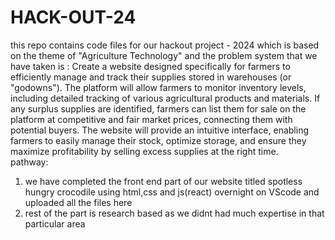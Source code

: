 # HACK-OUT-24
this repo contains code files for our hackout project - 2024 which is based on the theme of "Agriculture Technology" and the problem system that we have taken is : Create a website designed specifically for farmers to efficiently manage and track their supplies stored in warehouses (or "godowns"). The platform will allow farmers to monitor inventory levels, including detailed tracking of various agricultural products and materials. If any surplus supplies are identified, farmers can list them for sale on the platform at competitive and fair market prices, connecting them with potential buyers. The website will provide an intuitive interface, enabling farmers to easily manage their stock, optimize storage, and ensure they maximize profitability by selling excess supplies at the right time.
<br>
pathway:
1. we have completed the front end part of our website titled spotless hungry crocodile using html,css and js(react) overnight on VScode and uploaded all the files here
2. rest of the part is research based as we didnt had much expertise in that particular area 
